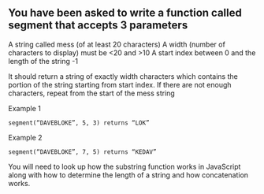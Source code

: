 
## You have been asked to write a function called segment that accepts 3 parameters 

A string called mess (of at least 20 characters) 
A width (number of characters to display) must be <20 and >10 
A start index between 0 and the length of the string -1 

It should return a string of exactly width characters which contains the portion of the string starting from start index. If there are not enough characters, repeat from the start of the mess string 

Example 1 

    segment(“DAVEBLOKE”, 5, 3) returns “LOK” 

Example 2 

    segment(“DAVEBLOKE”, 7, 5) returns “KEDAV” 

You will need to look up how the substring function works in JavaScript along with how to determine the length of a string and how concatenation works. 
